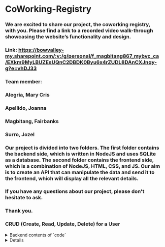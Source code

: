 # CoWorking-Registry
### We are excited to share our project, the coworking registry, with you. Please find a link to a recorded video walk-through showcasing the website’s functionality and design.

### Link: https://bowvalley-my.sharepoint.com/:v:/g/personal/f_magbitang867_mybvc_ca/EXkm9MyLBUZEsUQnC2DBDK0Byu6x4rZUDL8DAnCXJnqy-g?e=vhDJ33

### Team member:
### Alegria, Mary Cris
### Apellido, Joanna
### Magbitang, Fairbanks
### Surro, Jozel

### Our project is divided into two folders. The first folder contains the backend side, which is written in NodeJS and uses SQLite as a database. The second folder contains the frontend side, which is a combination of NodeJS, HTML, CSS, and JS. Our aim is to create an API that can manipulate the data and send it to the frontend, which will display all the relevant details.

### If you have any questions about our project, please don't hesitate to ask.

### Thank you.

### CRUD (Create, Read, Update, Delete) for a User
<details>
<summary>Backend contents of `code`</summary>

## Project Structure
```css
CoWorking-Registry/
  ├── package.json
  ├── Dockerfile
  ├── docker-compose.yaml
  ├── createdb.js
  ├── .env
  ├── coworking_registry.db
  ├── src/
  │    ├── app.js
  │    ├── routes/
  │    │    ├── routes.js
  │    ├── controllers/
  │    │    ├── authController.js
  │    │    ├── userController.js
  │    │    ├── workspaceController.js
  │    │    ├── leaseController.js
  │    │    ├── propertyController.js
  │    ├── middleware/
  │    │    ├── authenticateToken.js
  │    │    ├── isOwner.js
  │    ├── models/
  │    │    ├── userModel.js
  │    │    ├── workspaceModel.js
  │    │    ├── leaseModel.js
  │    │    ├── propertyModel.js
  │    ├── config/
  │    │    ├── dbConfig.js
  │    │    ├── mailerConfig.js
```

## API Endpoints


| Methods     | Urls                 | Description             |
| ----------- | -----------          | -----------             |
| POST        | api/signup           | Signup a User           |
| POST        | api/login            | Login a User            |
| GET         | api/users/           | Get all Users           |
| GET         | api/users/id         | Get specific User       |
| PUT         | api/users/id         | Update a User           |
| DELETE      | api/users/id         | Delete an existing user |
| POST        | api/workspace/create | Create a workspace      |
| POST        | api/workspace/id     | Update a workspace      |
| GET         | api/workspace/       | Get all workspace       |
| POST        | api/property/create  | Create a property       |
| GET         | api/property/        | Get all workspace       |
| POST        | api/lease/create     | Create a lease          |
| GET         | api/lease/           | Get all lease           |
| GET         | api/verify/          | verify logged in user   |
| GET         |api/verify_email/email| verify email            |
| POST        | api/forgot_password  | forgot password of user |


**1. Signup a User**

 **request params**

    ```javascript
        var settings = {
            "url": "http://localhost:3000/api/signup",
            "method": "POST",
            "timeout": 0,
            "headers": {
                "Content-Type": "application/json"
            },
            "data": JSON.stringify({
                "name": "Jane Doe",
                "email": "janedoe@example.com",
                "username": "jdoe",
                "mobile": "5555555555",
                "password": "password12345"
            }),
        };

        $.ajax(settings).done(function (response) {
            console.log(response);
        });
    ```

 **response**

 ```json
 {
    "id": 2,
    "name": "Jane Doe",
    "email": "janedoe@example.com",
    "username": "jdoe",
    "mobile": "5555555555",
    "role": "coworker",
    "password": "$2b$10$iWuMFzJElsYhmhrefCXnpOmCix97l9h//0Dgg11BLWt6hquFe1Xqu",
    "created_at": "2023-08-01T05:21:50.787Z",
    "updated_at": "2023-08-01T05:21:50.787Z"
}
```

**2. Login a User**

 **request params**

    ```javascript
        var settings = {
            "url": "http://localhost:3000/api/login",
            "method": "POST",
            "timeout": 0,
            "headers": {
                "Content-Type": "application/json"
            },
            "data": JSON.stringify({
                "identifier": "jdoe",
                "password": "password12345"
            }),
        };

        $.ajax(settings).done(function (response) {
            console.log(response);
        });
    ```

 **response**

    ```json
    {
        "token": "eyJhbGciOiJIUzI1NiIsInR5cCI6IkpXVCJ9.eyJ1c2VySWQiOjEsImlhdCI6MTY5MDE2Nzg2OCwiZXhwIjoxNjkwMTcxNDY4fQ.NuQYZbOs7a6Ui-oEGOmumHDxh20cW-nrfQ2LT2Rf9MI"
    }
    ```

**3. GET All User**

 **request params**
 ```javascript
    var settings = {
        "url": "http://localhost:3000/api/users/",
        "method": "GET",
        "timeout": 0,
        "headers": {
            "Authorization": "Bearer eyJhbGciOiJIUzI1NiIsInR5cCI6IkpXVCJ9.eyJ1c2VySWQiOjEsImlhdCI6MTY5MDE2Nzg2OCwiZXhwIjoxNjkwMTcxNDY4fQ.NuQYZbOs7a6Ui-oEGOmumHDxh20cW-nrfQ2LT2Rf9MI"
        },
    };

    $.ajax(settings).done(function (response) {
        console.log(response);
    });
 ```

 **response**

 ```json
 [
    {
        "id": 1,
        "name": "Jane Doe",
        "email": "janedoe@example.com",
        "username": "jdoe",
        "mobile": "5555555555",
        "role": "coworker",
        "password": "$2b$10$x2mSl9ZZApmk.wmfuVFCpOILJ8M7OMpfbj7G6JeCpSNs2GYp3qM1e",
        "created_at": "2023-08-01T05:31:12.807Z",
        "updated_at": "2023-08-01T05:31:12.807Z"
    },
    {
        "id": 2,
        "name": "John Doe",
        "email": "johndoe@example.com",
        "username": "johndoe",
        "mobile": "5555555555",
        "role": "coworker",
        "password": "$2b$10$STM5reKGSahxtOHB5EieK.HnvXEnEPUa8U.Ixd4Gu4QliF4oloiFq",
        "created_at": "2023-08-01T05:31:12.807Z",
        "updated_at": "2023-08-01T05:31:12.807Z"
    }
]
```

**4. GET User by ID**

 **request params**
 ```javascript
    var settings = {
        "url": "http://localhost:3000/api/users/1",
        "method": "GET",
        "timeout": 0,
        "headers": {
            "Authorization": "Bearer eyJhbGciOiJIUzI1NiIsInR5cCI6IkpXVCJ9.eyJ1c2VySWQiOjEsImlhdCI6MTY5MDE2Nzg2OCwiZXhwIjoxNjkwMTcxNDY4fQ.NuQYZbOs7a6Ui-oEGOmumHDxh20cW-nrfQ2LT2Rf9MI"
        },
    };

    $.ajax(settings).done(function (response) {
        console.log(response);
    });
 ```

 **response**

 ```json
 {
    "id": 1,
    "name": "Jane Doe",
    "email": "new.user@example.com",
    "username": "jdoe",
    "mobile": "5555555555",
    "role": "coworker",
    "password": "$2b$10$8qc5gBT4DjLLdNoeAHzTd.VinwhIyXmPo5JT1Pm4Vx8.FZvFiCx/G",
    "created_at": "2023-07-24T03:03:31.819Z",
    "updated_at": "2023-07-24T03:03:31.819Z"
}
```

**5. UPDATE User by ID**

 **request params**
 ```javascript
    var settings = {
        "url": "http://localhost:3000/api/users/1",
        "method": "PUT",
        "timeout": 0,
        "headers": {
            "Authorization": "Bearer eyJhbGciOiJIUzI1NiIsInR5cCI6IkpXVCJ9.eyJ1c2VySWQiOjEsImlhdCI6MTY5MDE4MzY2OCwiZXhwIjoxNjkwMTg3MjY4fQ.pnhYXZChDAqu6xxGL7c0k42fafKBJCMM7uouGcI6vzU",
            "Content-Type": "application/json"
        },
        "data": JSON.stringify({
            "name": "Ja Ho",
            "email": "jaho@ja.com",
            "username": "jaho",
            "mobile": "9876543210",
            "password": "testing123"
        }),
    };

    $.ajax(settings).done(function (response) {
        console.log(response);
    });
 ```

 **response**

 ```json
 {
    "id": 1,
    "name": "Ja Ho",
    "email": "jaho@ja.com",
    "username": "jaho",
    "mobile": "9876543210",
    "role": "coworker",
    "password": "$2b$10$AWvZ3DI56sxBttXAAofi9u6FTodVsrB2KdrVj5p5gKaQWGZFCBjBO",
    "created_at": "2023-07-24T07:42:20.146Z",
    "updated_at": "2023-07-24T07:42:20.146Z"
}
```

**6. DELETE User by ID**

 **request params**
 ```javascript
    var settings = {
        "url": "http://localhost:3000/api/users/2",
        "method": "DELETE",
        "timeout": 0,
        "headers": {
            "Authorization": "Bearer eyJhbGciOiJIUzI1NiIsInR5cCI6IkpXVCJ9.eyJ1c2VySWQiOjEsImlhdCI6MTY5MDE4NTUzOSwiZXhwIjoxNjkwMTg5MTM5fQ.oQHWJzwnvyXI7KV3rTP0W0LKieX58nOo8FsoJtFGBGM"
        },
    };

    $.ajax(settings).done(function (response) {
        console.log(response);
    });
 ```

 **response**

 ### The response will be status code 204 No Content.

**7. Create Workspace**

 **request params**
 ```javascript
    var settings = {
        "url": "http://localhost:3000/api/workspace/create",
        "method": "POST",
        "timeout": 0,
        "headers": {
            "Content-Type": "application/json",
            "Authorization": "Bearer eyJhbGciOiJIUzI1NiIsInR5cCI6IkpXVCJ9.eyJ1c2VySWQiOjIsImlhdCI6MTY5MDg2NzM4NywiZXhwIjoxNjkwODg1Mzg3fQ.Enj05kc21Hline1y1ENibgKqw-BnEdb0t35-p1g4RRY"
        },
        "data": JSON.stringify({
            "name": "Study pod 22",
            "availability": 0
        }),
    };

    $.ajax(settings).done(function (response) {
        console.log(response);
    });
 ```

 **response**

 ```json
 {
    "id": 3,
    "name": "Study pod 22",
    "availability": false,
    "created_at": "2023-08-01T05:21:50.791Z",
    "updated_at": "2023-08-01T05:21:50.791Z"
}
```

**8. Get all workspace**

 **request params**
 ```javascript
    var settings = {
        "url": "http://localhost:3000/api/workspace/",
        "method": "GET",
        "timeout": 0,
    };

    $.ajax(settings).done(function (response) {
        console.log(response);
    });
 ```

 **response**

 ```json
 [
    {
        "id": 1,
        "name": "Study pod 23",
        "capacity": null,
        "photos": null,
        "availability": true,
        "user_id": null,
        "property_id": null,
        "created_at": "2023-08-01T05:21:50.791Z",
        "updated_at": "2023-08-01T05:21:50.791Z"
    },
    {
        "id": 2,
        "name": "Study pod 21",
        "capacity": null,
        "photos": null,
        "availability": true,
        "user_id": null,
        "property_id": null,
        "created_at": "2023-08-01T05:21:50.791Z",
        "updated_at": "2023-08-01T05:21:50.791Z"
    },
    {
        "id": 3,
        "name": "Study pod 22",
        "capacity": null,
        "photos": null,
        "availability": false,
        "user_id": null,
        "property_id": null,
        "created_at": "2023-08-01T05:21:50.791Z",
        "updated_at": "2023-08-01T05:21:50.791Z"
    }
]
```

**9. Create Property**

 **request params**
 ```javascript
    var settings = {
        "url": "http://localhost:3000/api/property/create",
        "method": "POST",
        "timeout": 0,
        "headers": {
            "Content-Type": "application/json",
            "Authorization": "Bearer eyJhbGciOiJIUzI1NiIsInR5cCI6IkpXVCJ9.eyJ1c2VySWQiOjIsImlhdCI6MTY5MDg2NzM4NywiZXhwIjoxNjkwODg1Mzg3fQ.Enj05kc21Hline1y1ENibgKqw-BnEdb0t35-p1g4RRY"
        },
        "data": JSON.stringify({
            "address": "800 3 St SE, Calgary, AB T2G 2E7",
            "neighborhood": "City Hall 2",
            "squarefoot": "12sqm",
            "parking": 1,
            "transportation": 1,
            "smoking": 1
        }),
    };

    $.ajax(settings).done(function (response) {
        console.log(response);
    });
 ```

 **response**

 ```json
 {
    "smoking": true,
    "id": 2,
    "address": "800 3 St SE, Calgary, AB T2G 2E7",
    "neighborhood": "City Hall 2",
    "squarefoot": "12sqm",
    "parking": true,
    "transportation": true,
    "created_at": "2023-08-01T05:21:50.794Z",
    "updated_at": "2023-08-01T05:21:50.794Z"
}
```

**10. Get all Property**

 **request params**
 ```javascript
    var settings = {
        "url": "http://localhost:3000/api/property/",
        "method": "GET",
        "timeout": 0,
    };

    $.ajax(settings).done(function (response) {
        console.log(response);
    });
 ```

 **response**

 ```json
 [
    {
        "id": 1,
        "address": "800 3 St SE, Calgary, AB T2G 2E7",
        "neighborhood": "City Hall",
        "squarefoot": "10sqm",
        "parking": true,
        "transportation": true,
        "smoking": true,
        "user_id": null,
        "created_at": "2023-08-01T05:21:50.794Z",
        "updated_at": "2023-08-01T05:21:50.794Z"
    },
    {
        "id": 2,
        "address": "800 3 St SE, Calgary, AB T2G 2E7",
        "neighborhood": "City Hall 2",
        "squarefoot": "12sqm",
        "parking": true,
        "transportation": true,
        "smoking": true,
        "user_id": null,
        "created_at": "2023-08-01T05:21:50.794Z",
        "updated_at": "2023-08-01T05:21:50.794Z"
    }
]
```


Route: /api/verify
 - expected results will be. This will ensure the user are still logged in.
```json	{
    "message": "User is still logged in.",
    "data": {
        "userId": 1,
        "UserOrEmail": "gjedoe",
        "role": "coworker",
        "fname": "Anna",
        "lname": "Doe",
        "mobile": "777888999",
        "iat": 1691731587,
        "exp": 1691749587
    },
    "loggedIn": true
}
```
Route: /api/verify_email/email
 - response will be the user detail.
```json {
    "id": 1,
    "fname": "Anna",
    "lname": "Doe",
    "email": "e777c888h999o@gmail.com",
    "email_verification": true,
    "username": "gjedoe",
    "mobile": "777888999",
    "role": "coworker",
    "password": "$2b$10$4OTIpvxUYf4TRnJn/uMtqeXqrgDFZcfdTsKkbJA9MxOA4GmGLOJFK",
    "created_at": "2023-08-11T05:10:17.141Z",
    "updated_at": "2023-08-11T05:10:17.141Z"
}
```

Route: /api/forgot_password
- server response
```json
{
    "message": "Password successfully changes."
}
```
</details>

<details>

